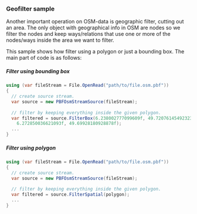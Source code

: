 ### Geofilter sample

Another important operation on OSM-data is geographic filter, cutting out an area. The only object with geographical info in OSM are nodes so we filter the nodes and keep ways/relations that use one or more of the nodes/ways inside the area we want to filter.

This sample shows how filter using a polygon or just a bounding box. The main part of code is as follows:

##### Filter using bounding box

```csharp
using (var fileStream = File.OpenRead("path/to/file.osm.pbf"))
{
  // create source stream.
  var source = new PBFOsmStreamSource(fileStream); 
  
  // filter by keeping everything inside the given polygon.
  var filtered = source.FilterBox(6.238002777099609f, 49.72076145492323f, 
    6.272850036621093f, 49.69928180928878f);
  ...
}
```

##### Filter using polygon

```csharp
using (var fileStream = File.OpenRead("path/to/file.osm.pbf"))
{
  // create source stream.
  var source = new PBFOsmStreamSource(fileStream); 
  
  // filter by keeping everything inside the given polygon.
  var filtered = source.FilterSpatial(polygon);
  ...
}
```
